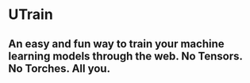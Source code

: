 # UTrain

## An easy and fun way to train your machine learning models through the web. No Tensors. No Torches. All you.


